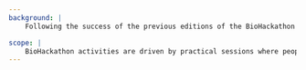 ```yaml
---
background: |
    Following the success of the previous editions of the BioHackathon Europe ([2018](https://2018.biohackathon-europe.org/), [2019](https://2019.biohackathon-europe.org/) and [2020](https://2020.biohackathon-europe.org/)) organised by [ELIXIR Europe](https://elixir-europe.org), and building on the BioHackathons organised by National Bioscience Database Center ([NBDC](https://biosciencedbc.jp/?lng=en)) and Database Center for Life Science ([DBCLS](https://dbcls.rois.ac.jp/index-en.html)), we are planning to run BioHackathon Europe 2021 in Barcelona 8-12 November 2021. We hope to build on our success and encourage more ELIXIR and non-ELIXIR participants to take part, as well as attract further industry engagement.

scope: |
    BioHackathon activities are driven by practical sessions where people gather, discuss, and implement ideas and projects during intensive and productive coding sessions. The topics will be aligned to challenges proposed by [ELIXIR Platforms](https://elixir-europe.org/platforms) (Data, Tools, Compute, Interoperability and Training), [ELIXIR Communities](https://elixir-europe.org/communities) (Human Data, Rare Diseases, Marine Metagenomics, Plant Science, Metabolomics and Proteomics), and/or [Focus Groups](https://elixir-europe.org/focus-groups) (e.g. Biodiversity, Cancer Data, Health Data, Machine Learning), and a set of common challenges proposed by the sister [BioHackathon](http://www.biohackathon.org) organised in Japan.
---
```

